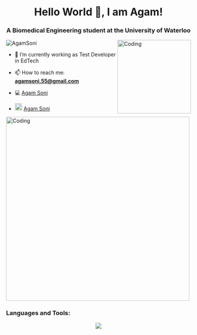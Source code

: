 <h1 align="center">Hello World 👋, I am Agam!</h1>
<h3 align="center">A Biomedical Engineering student at the University of Waterloo</h3>
<img align="right" alt="Coding" width="200"
    src="https://i.giphy.com/media/v1.Y2lkPTc5MGI3NjExcng4dTQ2bzR5ZjBmMTZlMHQyaDA3d3AxdjFnOGw1dzlzaDNuZHZhZCZlcD12MV9pbnRlcm5hbF9naWZfYnlfaWQmY3Q9cw/92rwJV2V1SgRZRjQzc/giphy.gif">

<p align="left"> <img
        src="https://komarev.com/ghpvc/?username=AgamSoni&color=blue&style=plastic&label=PROFILE+VIEWS&abbreviated=true"
        alt="AgamSoni" /> </p>

- 🔭 I’m currently working as Test Developer in EdTech

- 📫 How to reach me: **agamsoni.55@gmail.com**

- 💻 <a href="www.agamsoni.com"> Agam Soni  
   </a>

- <p align="left">
      <img width="20" src="https://skillicons.dev/icons?i=linkedin" alt="LinkedIn">
      <a href="https://www.linkedin.com/in/agam-soni/">  Agam Soni  
      </a>
  </p>

<img align="center" alt="Coding" width="500"
    src="https://media.giphy.com/media/qEqiI3Oq7vBkoE236M/giphy.gif">

<h3 align="left">Languages and Tools:</h3>
<p align="center">
    <a href="https://skillicons.dev">
        <img
            src="https://skillicons.dev/icons?i=github,git,aws,azure,gcp,javascript,html,css,react,nodejs,java,dotnet,python,postgres,angular,ts,postman,c,cpp,cs,mysql,arduino,clion,vscode,eclipse,dotnet,matlab,php, selenium" />
    </a>
</p>
